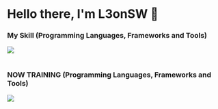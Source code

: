 <!---
L3onSW/L3onSW is a ✨ special ✨ repository because its `README.md` (this file) appears on your GitHub profile.
You can click the Preview link to take a look at your changes.
--->

<!---Private Respositoryの内容が反映されていないので，今後反映させる--->

# Hello there, I'm L3onSW 👋

<!--
- 👋 Hi, I’m @L3onSW
- 👀 I’m interested in ...
- 🌱 I’m currently learning ...
- 💞️ I’m looking to collaborate on ...
- 📫 How to reach me ...
-->

<!--
<p align="left"> 
  <img alt="github stats" height="130px" src="https://github-readme-stats.vercel.app/api?username=L3onSW&count_private=true&show_icons=true&show_icons=true&theme=github_dark" />
  <img alt="Top Langs" height="130px" src="https://github-readme-stats.vercel.app/api/top-langs/?username=L3onSW&layout=compact&count_private=true&show_icons=true&theme=github_dark" />
</p>
-->

<!--
[![trophy](https://github-profile-trophy.vercel.app/?username=L3onSW&theme=github_dark&column=7)](https://github.com/L3onSW/github-profile-trophy)
-->
<!--
[![](https://github-readme-streak-stats.herokuapp.com/?user=L3onSW&theme=github_dark)](https://github-readme-streak-stats.herokuapp.com/?user=L3onSW&theme=github_dark)
-->

### My Skill (Programming Languages, Frameworks and Tools)
<img src="https://skillicons.dev/icons?i=c,python,pytorch,tensorflow,cpp,bash,r,html,css,js,fortran,latex,md,git,linux,vim,vscode,atom" /> <br /><br />

### NOW TRAINING (Programming Languages, Frameworks and Tools)
<img src="https://skillicons.dev/icons?i=django,nginx,powershell,aws,gcp,docker,github,discord,raspberrypi" /> <br /><br />

